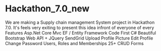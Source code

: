 # Hackathon_7.0_new
We are making a Supply chain management System project in Hackathon 7.0. It's feels very exiting to present this idea infront of everyone of every
Features
Asp.Net Core Mvc
EF / Entity Framework
Code First
C#
Beautiful Bootstrap
Web API + JQuery
SendGrid
Upload Profile Picture
Edit Profile
Change Password
Users, Roles and Memberships
25+ CRUD Forms

